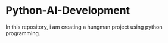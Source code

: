 # Python-AI-Development
In this repository, i am creating a hungman project using python programming.